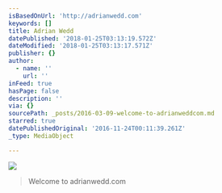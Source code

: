 ```yaml
---
isBasedOnUrl: 'http://adrianwedd.com'
keywords: []
title: Adrian Wedd
datePublished: '2018-01-25T03:13:19.572Z'
dateModified: '2018-01-25T03:13:17.571Z'
publisher: {}
author:
  - name: ''
    url: ''
inFeed: true
hasPage: false
description: ''
via: {}
sourcePath: _posts/2016-03-09-welcome-to-adrianweddcom.md
starred: true
datePublishedOriginal: '2016-11-24T00:11:39.261Z'
_type: MediaObject

---
```

![](https://s3-us-west-2.amazonaws.com/the-grid-img/p/f5aef32ffc15c18ae5e01ae2c29fc04f8173830d.jpg)

> Welcome to adrianwedd.com